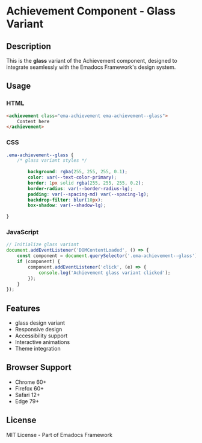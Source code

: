 # Achievement Component - Glass Variant

## Description
This is the **glass** variant of the Achievement component, designed to integrate seamlessly with the Emadocs Framework's design system.

## Usage

### HTML
```html
<achievement class="ema-achievement ema-achievement--glass">
    Content here
</achievement>
```

### CSS
```css
.ema-achievement--glass {
    /* glass variant styles */
    
        background: rgba(255, 255, 255, 0.1);
        color: var(--text-color-primary);
        border: 1px solid rgba(255, 255, 255, 0.2);
        border-radius: var(--border-radius-lg);
        padding: var(--spacing-md) var(--spacing-lg);
        backdrop-filter: blur(10px);
        box-shadow: var(--shadow-lg);
    
}
```

### JavaScript
```javascript
// Initialize glass variant
document.addEventListener('DOMContentLoaded', () => {
    const component = document.querySelector('.ema-achievement--glass');
    if (component) {
        component.addEventListener('click', (e) => {
            console.log('Achievement glass variant clicked');
        });
    }
});
```

## Features
- glass design variant
- Responsive design
- Accessibility support
- Interactive animations
- Theme integration

## Browser Support
- Chrome 60+
- Firefox 60+
- Safari 12+
- Edge 79+

## License
MIT License - Part of Emadocs Framework
